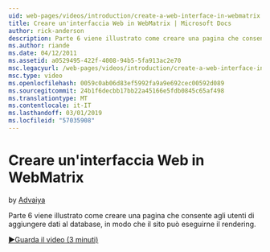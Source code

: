 ```yaml
---
uid: web-pages/videos/introduction/create-a-web-interface-in-webmatrix
title: Creare un'interfaccia Web in WebMatrix | Microsoft Docs
author: rick-anderson
description: Parte 6 viene illustrato come creare una pagina che consente agli utenti di aggiungere dati al database, in modo che il sito può eseguirne il rendering.
ms.author: riande
ms.date: 04/12/2011
ms.assetid: a0529495-422f-4008-94b5-5fa913ac2e70
msc.legacyurl: /web-pages/videos/introduction/create-a-web-interface-in-webmatrix
msc.type: video
ms.openlocfilehash: 0059c0ab06d83ef5992fa9a9e692cec00592d089
ms.sourcegitcommit: 24b1f6decbb17bb22a45166e5fdb0845c65af498
ms.translationtype: MT
ms.contentlocale: it-IT
ms.lasthandoff: 03/01/2019
ms.locfileid: "57035908"
---
```

<a name="create-a-web-interface-in-webmatrix"></a>Creare un'interfaccia Web in WebMatrix
====================
by [Advaiya](https://twitter.com/Advaiyasolns)

Parte 6 viene illustrato come creare una pagina che consente agli utenti di aggiungere dati al database, in modo che il sito può eseguirne il rendering.

[&#9654;Guarda il video (3 minuti)](https://channel9.msdn.com/Blogs/ASP-NET-Site-Videos/create-a-web-interface-in-webmatrix)
